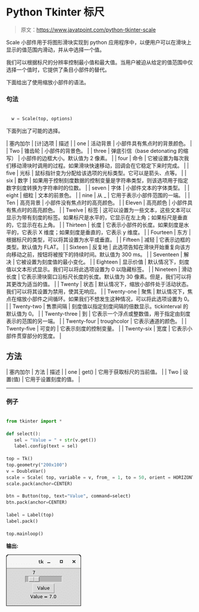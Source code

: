 # Python Tkinter 标尺

> 原文：<https://www.javatpoint.com/python-tkinter-scale>

Scale 小部件用于将图形滑块实现到 python 应用程序中，以便用户可以在滑块上显示的值范围内滑动，并从中选择一个值。

我们可以根据标尺的分辨率控制最小值和最大值。当用户被迫从给定的值范围中仅选择一个值时，它提供了条目小部件的替代。

下面给出了使用缩放小部件的语法。

### 句法

```py

  w = Scale(top, options) 

```

下面列出了可能的选择。

| 塞内加尔 | [计]选项 | 描述 |
| one | 活动背景 | 小部件具有焦点时的背景颜色。 |
| Two | 锥齿轮 | 小部件的背景色。 |
| three | 弹底引信（base detonating 的缩写） | 小部件的边框大小。默认值为 2 像素。 |
| four | 命令 | 它被设置为每次我们移动滑块时调用的过程。如果滑块快速移动，回调会在它稳定下来时完成。 |
| five | 光标 | 鼠标指针变为分配给该选项的光标类型。它可以是箭头、点等。 |
| six | 数字 | 如果用于控制刻度数据的控制变量是字符串类型，则该选项用于指定数字刻度转换为字符串时的位数。 |
| seven | 字体 | 小部件文本的字体类型。 |
| eight | 细粒 | 文本的前景色。 |
| nine | 从 _ | 它用于表示小部件范围的一端。 |
| Ten | 高亮背景 | 小部件没有焦点时的高亮颜色。 |
| Eleven | 高亮颜色 | 小部件具有焦点时的高亮颜色。 |
| Twelve | 标签 | 这可以设置为一些文本，这些文本可以显示为带有刻度的标签。如果标尺是水平的，它显示在左上角；如果标尺是垂直的，它显示在右上角。 |
| Thirteen | 长度 | 它表示小部件的长度。如果刻度是水平的，它表示 X 维度；如果刻度是垂直的，它表示 y 维度。 |
| Fourteen | 东方 | 根据标尺的类型，可以将其设置为水平或垂直。 |
| Fifteen | 减轻 | 它表示边框的类型。默认值为 FLAT。 |
| Sixteen | 反复地 | 此选项告知在滑块开始重复向该方向移动之前，按钮将被按下的持续时间。默认值为 300 ms。 |
| Seventeen | 解决 | 它被设置为刻度值的最小变化。 |
| Eighteen | 显示价值 | 默认情况下，刻度值以文本形式显示。我们可以将此选项设置为 0 以隐藏标签。 |
| Nineteen | 滑动长度 | 它表示滑块窗口沿标尺长度的长度。默认值为 30 像素。但是，我们可以将其更改为适当的值。 |
| Twenty | 状态 | 默认情况下，缩放小部件处于活动状态。我们可以将其设置为禁用，使其无响应。 |
| Twenty-one | 聚焦 | 默认情况下，焦点在缩放小部件之间循环。如果我们不想发生这种情况，可以将此选项设置为 0。 |
| Twenty-two | 售票间隔 | 刻度值以指定刻度间隔的倍数显示。tickinterval 的默认值为 0。 |
| Twenty-three | 到 | 它表示一个浮点或整数值，用于指定由刻度表示的范围的另一端。 |
| Twenty-four | troughcolor | 它表示通道的颜色。 |
| Twenty-five | 可变的 | 它表示刻度的控制变量。 |
| Twenty-six | 宽度 | 它表示小部件贯穿部分的宽度。 |

## 方法

| 塞内加尔 | 方法 | 描述 |
| one | get() | 它用于获取标尺的当前值。 |
| Two | 设置(值) | 它用于设置刻度的值。 |

* * *

### 例子

```py

from tkinter import *

def select():
   sel = "Value = " + str(v.get())
   label.config(text = sel)

top = Tk()
top.geometry("200x100")
v = DoubleVar()
scale = Scale( top, variable = v, from_ = 1, to = 50, orient = HORIZONTAL)
scale.pack(anchor=CENTER)

btn = Button(top, text="Value", command=select)
btn.pack(anchor=CENTER)

label = Label(top)
label.pack()

top.mainloop()

```

**输出:**

![Python Tkinter Scale](img/583b3909dd3d12fa2d4abd3a9bd32415.png)